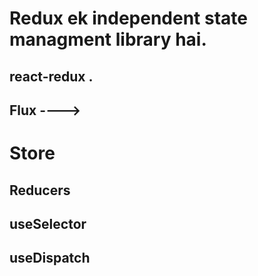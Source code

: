 # Redux ek independent state managment library hai.
## react-redux .
## Flux ----> 



# Store
## Reducers
## useSelector
## useDispatch

